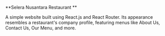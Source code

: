 **Selera Nusantara Restaurant
**


A simple website built using React.js and React Router. Its appearance resembles a restaurant's company profile, featuring menus like About Us, Contact Us, Our Menu, and more.
